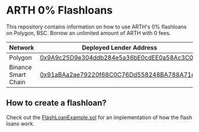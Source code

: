 # ARTH 0% Flashloans

This repository contains information on how to use ARTH's 0% flashloans on Polygon, BSC. Borrow an unlimited amount of ARTH with 0 fees.

| Network             | Deployed Lender Address                                                                                                   |
| ------------------- | ------------------------------------------------------------------------------------------------------------------------- |
| Polygon             | [0x9A9c25D9e304ddb284e5a36bE0cdEE0a58Ac3C04](https://polygonscan.com/address/0x9A9c25D9e304ddb284e5a36bE0cdEE0a58Ac3C04)  |
| Binance Smart Chain | [0x91aBAa2ae79220f68C0C76Dd558248BA788A71cD](https://bscscan.com/address/0x91aBAa2ae79220f68C0C76Dd558248BA788A71cD#code) |

## How to create a flashloan?

Check out the [FlashLoanExample.sol](./contracts/FlashLoanExample.sol) for an implementation of how the flash loans work.
